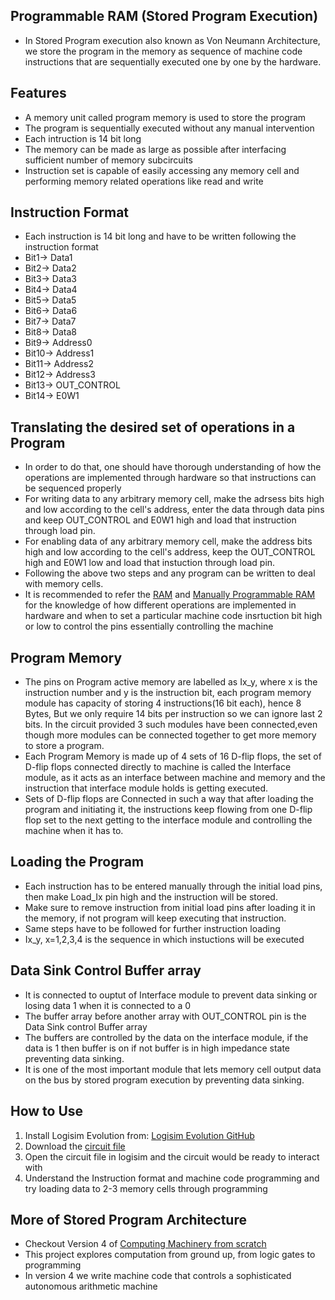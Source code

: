 ## Programmable RAM (Stored Program Execution)
- In Stored Program execution also known as Von Neumann Architecture, we store the program in the memory as sequence of machine code instructions that are
  sequentially executed one by one by the hardware.

## Features
- A memory unit called program memory is used to store the program
- The program is sequentially executed without any manual intervention
- Each intruction is 14 bit long
- The memory can be made as large as possible after interfacing sufficient number of memory subcircuits
- Instruction set is capable of easily accessing any memory cell and performing memory related operations like read and write

## Instruction Format
- Each instruction is 14 bit long and have to be written following the instruction format
- Bit1-> Data1
- Bit2-> Data2
- Bit3-> Data3
- Bit4-> Data4
- Bit5-> Data5
- Bit6-> Data6
- Bit7-> Data7
- Bit8-> Data8
- Bit9-> Address0
- Bit10-> Address1
- Bit11-> Address2
- Bit12-> Address3
- Bit13-> OUT_CONTROL
- Bit14-> E0W1

## Translating the desired set of operations in a Program
- In order to do that, one should have thorough understanding of how the operations are implemented through hardware so that instructions can be sequenced properly
- For writing data to any arbitrary memory cell, make the adrsess bits high and low according to the cell's address, enter the data through data pins and keep
   OUT_CONTROL and E0W1 high and load that instruction through load pin.
- For enabling data of any arbitrary memory cell, make the address bits high and low according to the cell's address, keep the OUT_CONTROL high and E0W1 low and
  load that instuction through load pin.
- Following the above two steps and any program can be written to deal with memory cells.
- It is recommended to refer the [RAM](../RAM) and [Manually Programmable RAM](../Manually_Programmable_RAM) for the knowledge of how different operations are
  implemented in hardware and when to set a particular machine code insrtuction bit high or low to control the pins essentially controlling the machine

## Program Memory
- The pins on Program active memory are labelled as Ix_y, where x is the instruction number and y is the instruction bit, each program memory module has capacity of storing 4 instructions(16 bit each), hence 8 Bytes, But we only require 14 bits per instruction so we can ignore last 2 bits. In the circuit provided 3 such modules have been connected,even though more modules can be connected together to get more memory to store a program.
- Each Program Memory is made up of 4 sets of 16 D-flip flops, the set of D-flip flops connected directly to machine is called the Interface module, as it acts as an interface between machine and memory and the instruction that interface module holds is getting executed. 
- Sets of D-flip flops are Connected in such a way that after loading the program and initiating it, the instructions keep flowing from one D-flip flop set to the next getting to the interface module and controlling the machine when it has to. 

## Loading the Program
- Each instruction has to be entered manually through the initial load pins, then make Load_Ix pin high and the instruction will be stored.
- Make sure to remove instruction from initial load pins after loading it in the memory, if not program will keep executing that instruction.
- Same steps have to be followed for further instruction loading
- Ix_y, x=1,2,3,4 is the sequence in which instuctions will be executed

## Data Sink Control Buffer array
- It is connected to ouptut of Interface module to prevent data sinking or losing data 1 when it is connected to a 0
- The buffer array before another array with OUT_CONTROL pin is the Data Sink control Buffer array
- The buffers are controlled by the data on the interface module, if the data is 1 then buffer is on if not buffer is in high impedance state preventing data
   sinking.
- It is one of the most important module that lets memory cell output data on the bus by stored program execution by preventing data sinking.

## How to Use

1. Install Logisim Evolution from: [Logisim Evolution GitHub](https://github.com/logisim-evolution/logisim-evolution)
2. Download the [circuit file](Programmable_RAM(StoredProgramExecution))
3. Open the circuit file in logisim and the circuit would be ready to interact with
3. Understand the Instruction format and machine code programming and try loading data to 2-3 memory cells through programming

## More of Stored Program Architecture
- Checkout Version 4 of [Computing Machinery from scratch](https://github.com/KARAN-D05/Computing_Machinery_from_Scratch)
- This project explores computation from ground up, from logic gates to programming
- In version 4 we write machine code that controls a sophisticated autonomous arithmetic machine




